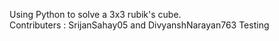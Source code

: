 Using Python to solve a 3x3 rubik's cube. <br>
Contributers : SrijanSahay05 and DivyanshNarayan763
Testing
